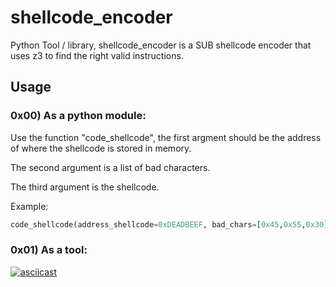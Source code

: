 # shellcode_encoder

Python Tool / library, shellcode_encoder is a SUB shellcode encoder that uses z3 to find the right valid instructions.

## Usage

### 0x00) As a python module:
Use the function "code_shellcode", the first argment should be the address of where the shellcode is stored in memory.

The second argument is a list of bad characters.

The third argument is the shellcode.

Example:
```python
code_shellcode(address_shellcode=0xDEADBEEF, bad_chars=[0x45,0x55,0x30], shellcode="\x41\x42\x43\x44", scripting=True)
```


### 0x01) As a tool:

[![asciicast](https://asciinema.org/a/ZlRmj6OlT4g6EAVG0nCioa5dy.svg)](https://asciinema.org/a/ZlRmj6OlT4g6EAVG0nCioa5dy)
